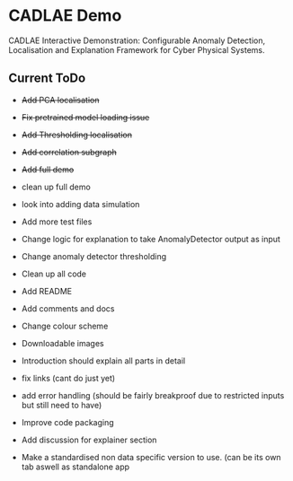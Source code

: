 

# CADLAE Demo
CADLAE Interactive Demonstration: Configurable Anomaly Detection, Localisation and Explanation Framework for Cyber Physical Systems.


## Current ToDo 
- ~~Add PCA localisation~~
- ~~Fix pretrained model loading issue~~
- ~~Add Thresholding localisation~~
- ~~Add correlation subgraph~~
- ~~Add full demo~~
- clean up full demo 
- look into adding data simulation
- Add more test files 
- Change logic for explanation to take AnomalyDetector output as input 
- Change anomaly detector thresholding 
- Clean up all code
- Add README 
- Add comments and docs
- Change colour scheme 
- Downloadable images 
- Introduction should explain all parts in detail 
- fix links (cant do just yet)
- add error handling (should be fairly breakproof due to restricted inputs but still need to have) 
- Improve code packaging
- Add discussion for explainer section 


- Make a standardised non data specific version to use. (can be its own tab aswell as standalone app

